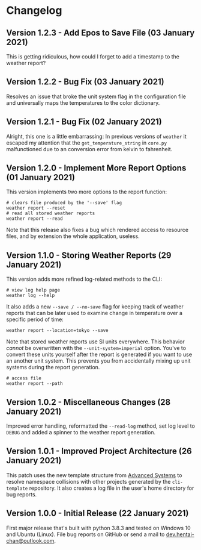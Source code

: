 # Changelog

## Version 1.2.3 - Add Epos to Save File (03 January 2021)

This is getting ridiculous, how could I forget to add a timestamp to the weather
report?

## Version 1.2.2 - Bug Fix (03 January 2021)

Resolves an issue that broke the unit system flag in the configuration file and
universally maps the temperatures to the color dictionary.

## Version 1.2.1 - Bug Fix (02 January 2021)

Alright, this one is a little embarrassing: In previous versions of `weather`
it escaped my attention that the `get_temperature_string` in `core.py`
malfunctioned due to an conversion error from kelvin to fahrenheit.

## Version 1.2.0 - Implement More Report Options (01 January 2021)

This version implements two more options to the report function:

```cli
# clears file produced by the '--save' flag
weather report --reset
# read all stored weather reports
weather report --read
```

Note that this release also fixes a bug which rendered access to resource files,
and by extension the whole application, useless.

## Version 1.1.0 - Storing Weather Reports (29 January 2021)

This version adds more refined log-related methods to the CLI:

```cli
# view log help page
weather log --help
```

It also adds a new `--save / --no-save` flag for keeping track of weather reports
that can be later used to examine change in temperature over a specific period of
time:

```cli
weather report --location=tokyo --save
```

Note that stored weather reports use SI units everywhere. This behavior *cannot*
be overwritten with the `--unit-system=imperial` option. You've to convert these
units yourself after the report is generated if you want to use an another unit
system. This prevents you from accidentally mixing up unit systems during the report
generation.

```cli
# access file
weather report --path
```

## Version 1.0.2 - Miscellaneous Changes (28 January 2021)

Improved error handling, reformatted the `--read-log` method, set log level to `DEBUG`
and added a spinner to the weather report generation.

## Version 1.0.1 - Improved Project Architecture (26 January 2021)

This patch uses the new template structure from [Advanced Systems](https://github.com/Advanced-Systems)
to resolve namespace collisions with other projects generated by the `cli-template`
repository. It also creates a log file in the user's home directory for bug reports.

## Version 1.0.0 - Initial Release (22 January 2021)

First major release that's built with python 3.8.3 and tested on Windows 10 and
Ubuntu (Linux). File bug reports on GitHub or send a mail to <dev.hentai-chan@outlook.com>.
